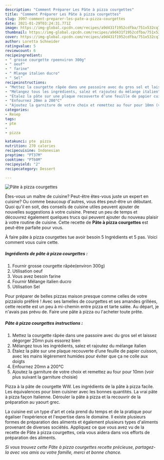 ```yaml
---
description: "Comment Préparer Les Pâte à pizza courgettes"
title: "Comment Préparer Les Pâte à pizza courgettes"
slug: 3997-comment-preparer-les-pate-a-pizza-courgettes
date: 2021-01-29T03:24:31.771Z
image: https://img-global.cpcdn.com/recipes/a9d431f1952cdfba/751x532cq70/pate-a-pizza-courgettes-photo-principale-de-la-recette.jpg
thumbnail: https://img-global.cpcdn.com/recipes/a9d431f1952cdfba/751x532cq70/pate-a-pizza-courgettes-photo-principale-de-la-recette.jpg
cover: https://img-global.cpcdn.com/recipes/a9d431f1952cdfba/751x532cq70/pate-a-pizza-courgettes-photo-principale-de-la-recette.jpg
author: Loretta Schneider
ratingvalue: 5
reviewcount: 6
recipeingredient:
- " grosse courgette rpeenviron 300g"
- " oeuf"
- " farine"
- " Mlange italien ducro"
- " Sel"
recipeinstructions:
- "Mettez la courgette râpée dans une passoire avec du gros sel et laissez dégorger 20mn puis essorez bien"
- "Mélangez tous les ingrédients, salez et rajoutez du mélange italien"
- "Étalez la pâte sur une plaque recouverte d’une feuille de papier cuisson, avec les mains légèrement humides pour éviter que ça ne colle aux doigts"
- "Enfournez 20mn a 200°C"
- "Ajoutez la garniture de votre choix et remettez au four pour 10mn (voir plus suivant la garniture choisie)"
categories:
- Resep
tags:
- pte
- 
- pizza

katakunci: pte  pizza 
nutrition: 270 calories
recipecuisine: Indonesian
preptime: "PT37M"
cooktime: "PT60M"
recipeyield: "2"
recipecategory: Dessert

---
```



![Pâte à pizza courgettes](https://img-global.cpcdn.com/recipes/a9d431f1952cdfba/751x532cq70/pate-a-pizza-courgettes-photo-principale-de-la-recette.jpg)

Êtes-vous un maître de cuisine? Peut-être êtes-vous juste un expert en cuisine? Ou comme beaucoup d'autres, vous êtes peut-être un débutant. Quoi qu'il en soit, des conseils de cuisine utiles peuvent ajouter de nouvelles suggestions à votre cuisine. Prenez un peu de temps et découvrez également quelques trucs qui peuvent ajouter du nouveau plaisir à votre routine de cuisine. Cette recette de <strong> Pâte à pizza courgettes </strong> est peut-être parfaite pour vous.

<!--inarticleads1-->

À faire pâte à pizza courgettes tue avoir besoin 5 Ingrédients et 5 pas. Voici comment vous cuire cette.

##### Ingrédients de pâte à pizza courgettes :

1. Fournir  grosse courgette râpée(environ 300g)
1. Utilisation  oeuf
1. Vous avez besoin  farine
1. Fournir  Mélange italien ducro
1. Utilisation  Sel


Pour préparer de belles pizzas maison presque comme celles de votre pizzaïolo préféré ! Avec ses lamelles de courgettes et ses amandes grillées, cette recette est un peu à mi-chemin entre pizza et tarte salée. Au départ, je n&#39;avais pas prévu de. Faire une pâte à pizza ou l&#39;acheter toute prête. 

<!--inarticleads2-->

##### Pâte à pizza courgettes instructions :

1. Mettez la courgette râpée dans une passoire avec du gros sel et laissez dégorger 20mn puis essorez bien
1. Mélangez tous les ingrédients, salez et rajoutez du mélange italien
1. Étalez la pâte sur une plaque recouverte d’une feuille de papier cuisson, avec les mains légèrement humides pour éviter que ça ne colle aux doigts
1. Enfournez 20mn a 200°C
1. Ajoutez la garniture de votre choix et remettez au four pour 10mn (voir plus suivant la garniture choisie)


Pizza à la pâte de courgette WW. Les ingrédients de la pâte à pizza facile. Les équivalences pour bien cuisiner avec les bonnes quantités. La vrai pâte à pizza façon Italienne. Dérouler la pâte à pizza et la recouvrir de la préparation au yaourt grec. 

<!--inarticleads1-->

<p>
La cuisine est un type d'art et cela prend du temps et de la pratique pour égaliser l'expérience et l'expertise dans le domaine. Il existe plusieurs formes de préparation des aliments et également plusieurs types d'aliments provenant de diverses sociétés. Appliquez ce que vous avez vu de la recette de Pâte à pizza courgettes, cela vous aidera dans vos efforts de préparation des aliments.
</p>

<p>
<i>Si vous trouvez cette Pâte à pizza courgettes recette précieuse, partagez-la avec vos amis ou votre famille, merci et bonne chance.</i>
</p>
